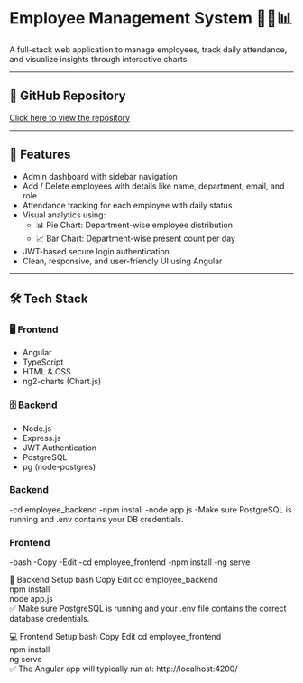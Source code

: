 # Employee Management System 🧑‍💼📊

A full-stack web application to manage employees, track daily attendance, and visualize insights through interactive charts.

---

## 🔗 GitHub Repository
[Click here to view the repository](https://github.com/sharath148/Employee-Management-System)

---

## 🚀 Features

- Admin dashboard with sidebar navigation
- Add / Delete employees with details like name, department, email, and role
- Attendance tracking for each employee with daily status
- Visual analytics using:
  - 📊 Pie Chart: Department-wise employee distribution
  - 📈 Bar Chart: Department-wise present count per day
- JWT-based secure login authentication
- Clean, responsive, and user-friendly UI using Angular

---

## 🛠 Tech Stack

### 🖥️ Frontend
- Angular
- TypeScript
- HTML & CSS
- ng2-charts (Chart.js)

### 🗄️ Backend
- Node.js
- Express.js
- JWT Authentication
- PostgreSQL
- pg (node-postgres)


 ### Backend
-cd employee_backend
-npm install
-node app.js
-Make sure PostgreSQL is running and .env contains your DB credentials.

### Frontend
-bash
-Copy
-Edit
-cd employee_frontend
-npm install
-ng serve

🔧 Backend Setup
bash
Copy
Edit
cd employee_backend  
npm install  
node app.js  
✅ Make sure PostgreSQL is running and your .env file contains the correct database credentials.

💻 Frontend Setup
bash
Copy
Edit
cd employee_frontend  
npm install  
ng serve  
✅ The Angular app will typically run at: http://localhost:4200/

